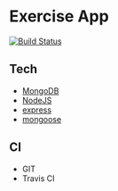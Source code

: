 Exercise App
==================================

[![Build Status](https://travis-ci.org/ataylor79/exerciseApi.svg?branch=dev)](https://travis-ci.org/ataylor79/exerciseApi)

Tech
----
 * [MongoDB](https://www.mongodb.org/)
 * [NodeJS](https://nodejs.org/)
 * [express](http://expressjs.com/)
 * [mongoose](http://mongoosejs.com/)

CI
--
 * GIT
 * Travis CI



